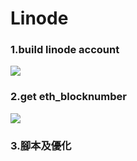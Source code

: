 # Linode

### 1.build linode account
![](./picture1.png)
### 2.get eth_blocknumber
![](./picture2.png)
### 3.腳本及優化
